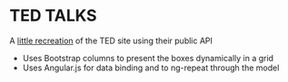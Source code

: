 TED TALKS
=======

A [little recreation](http://ted-tribute.herokuapp.com/) of the TED site using their public API

* Uses Bootstrap columns to present the boxes dynamically in a grid
* Uses Angular.js for data binding and to ng-repeat through the model

